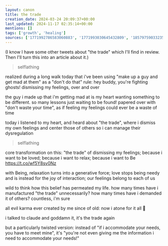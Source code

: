 ```yaml
---
layout: canon
title: the trade
creation_date: 2024-03-24 20:09:37+00:00
last_updated: 2024-11-17 02:35:14+00:00
mentions: []
tags: ['growth', 'healing']
sources: ['1771992786583060883', '1771993030645432809', '1857975903323578620']
---
```


(I know I have some other tweets about "the trade" which I'll find in review. Then I'll turn this into an article about it.)

> selflathing  

realized during a long walk today that i've been using "make up a guy and get mad at them" as a "don't do that" rule: hey buddy, you're fighting ghosts! dismissing my feelings, over and over  

the guy i made up that i'm getting mad at is my heart wanting something to be different. so many lessons just waiting to be found! papered over with "don't waste your time", as if feeling my feelings could ever be a waste of time  

today i listened to my heart, and heard about "the trade", where i dismiss my own feelings and center those of others so i can manage their dysregulation  

> selflathing  

core transformation on this: "the trade" of dismissing my feelings; because i want to be loved; because i want to relax; because i want to Be  
https://t.co/wf5Y8sv0Nz  

with Being, relaxation turns into a generative force; love stops being needy and is instead for the joy of interaction; our feelings belong to each of us  

wild to think how this belief has permeated my life. how many times have i manufactured "the trade" unnecessarily? how many times have i demanded it of others? countless, i'm sure  

all evil karma ever created by me since of old: now i atone for it all 🙏  


i talked to claude and goddamn it, it's the trade again

but a particularly twisted version: instead of "if i accommodate your needs, you have to meet mine", it's "you're not even giving me the information i need to accommodate your needs!"